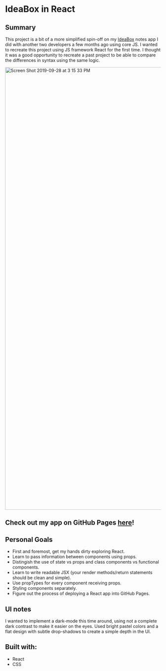 # IdeaBox in React

## Summary

This project is a bit of a more simplified spin-off on my [IdeaBox](https://edwindelbosque.github.com/IdeaBox) notes app I did with another two developers a few months ago using core JS. I wanted to recreate this project using JS framework React for the first time. I thought it was a good opportunity to recreate a past project to be able to compare the differences in syntax using the same logic.

<img width="1431" alt="Screen Shot 2019-09-28 at 3 15 33 PM" src="https://user-images.githubusercontent.com/48811985/65822651-5fcf2380-e237-11e9-8040-d21648ead534.png">

## Check out my app on GitHub Pages [here](https://edwindelbosque.github.io/ideabox-react2/)!

## Personal Goals

- First and foremost, get my hands dirty exploring React.
- Learn to pass information between components using props.
- Distingish the use of state vs props and class components vs functional components.
- Learn to write readable JSX (your render methods/return statements should be clean and simple).
- Use propTypes for every component receiving props.
- Styling components separately.
- Figure out the process of deploying a React app into GitHub Pages.

## UI notes

I wanted to implement a dark-mode this time around, using not a complete dark contrast to make it easier on the eyes.
Used bright pastel colors and a flat design with subtle drop-shadows to create a simple depth in the UI.

## Built with:

- React
- CSS
